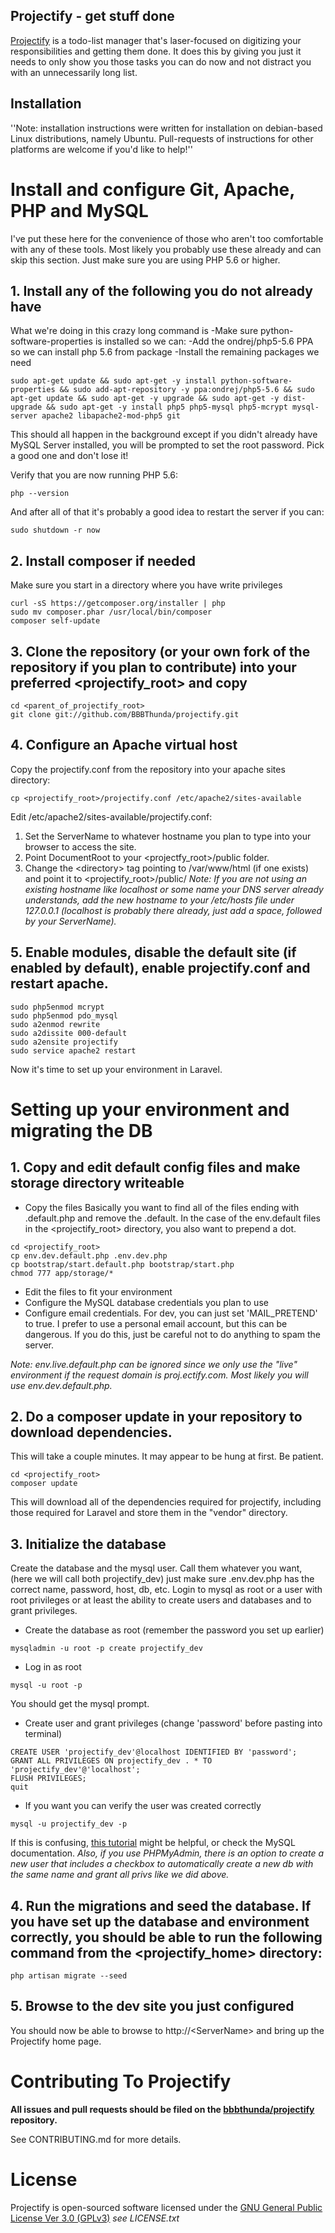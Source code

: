 ## Projectify - get stuff done

[Projectify](https://proj.ectify.com) is a todo-list manager that's laser-focused on digitizing your responsibilities and getting them done.  It does this by giving you just it needs to only show you those tasks you can do now and not distract you with an unnecessarily long list.

## Installation

''Note: installation instructions were written for installation on debian-based Linux distributions, namely Ubuntu.  Pull-requests of instructions for other platforms are welcome if you'd like to help!''

# Install and configure Git, Apache, PHP and MySQL

I've put these here for the convenience of those who aren't too comfortable with any of these tools.  Most likely you probably use these already and can skip this section.  Just make sure you are using PHP 5.6 or higher.

## 1. Install any of the following you do not already have
What we're doing in this crazy long command is
-Make sure python-software-properties is installed so we can:
-Add the ondrej/php5-5.6 PPA so we can install php 5.6 from package
-Install the remaining packages we need

```
sudo apt-get update && sudo apt-get -y install python-software-properties && sudo add-apt-repository -y ppa:ondrej/php5-5.6 && sudo apt-get update && sudo apt-get -y upgrade && sudo apt-get -y dist-upgrade && sudo apt-get -y install php5 php5-mysql php5-mcrypt mysql-server apache2 libapache2-mod-php5 git
```

This should all happen in the background except if you didn't already have MySQL Server installed, you will be prompted to set the root password.  Pick a good one and don't lose it!

Verify that you are now running PHP 5.6:
```
php --version
```

And after all of that it's probably a good idea to restart the server if you can:
```
sudo shutdown -r now
```

## 2. Install composer if needed
Make sure you start in a directory where you have write privileges
```
curl -sS https://getcomposer.org/installer | php
sudo mv composer.phar /usr/local/bin/composer
composer self-update
```

## 3. Clone the repository (or your own fork of the repository if you plan to contribute) into your preferred \<projectify_root\> and copy 
```
cd <parent_of_projectify_root>
git clone git://github.com/BBBThunda/projectify.git
```

## 4. Configure an Apache virtual host
Copy the projectify.conf from the repository into your apache sites directory:
```
cp <projectify_root>/projectify.conf /etc/apache2/sites-available
```
Edit /etc/apache2/sites-available/projectify.conf:
1. Set the ServerName to whatever hostname you plan to type into your browser to access the site.
1. Point DocumentRoot to your \<projectfy_root\>/public folder.
1. Change the \<directory\> tag pointing to /var/www/html (if one exists) and point it to \<projectify_root\>/public/
*Note: If you are not using an existing hostname like localhost or some name your DNS server already understands, add the new hostname to your /etc/hosts file under 127.0.0.1 (localhost is probably there already, just add a space, followed by your ServerName).*

## 5. Enable modules, disable the default site (if enabled by default), enable projectify.conf and restart apache.
```
sudo php5enmod mcrypt
sudo php5enmod pdo_mysql
sudo a2enmod rewrite
sudo a2dissite 000-default
sudo a2ensite projectify
sudo service apache2 restart
```
Now it's time to set up your environment in Laravel.

# Setting up your environment and migrating the DB

## 1. Copy and edit default config files and make storage directory writeable
- Copy the files
Basically you want to find all of the files ending with .default.php and remove the .default.  In the case of the env.default files in the \<projectify_root\> directory, you also want to prepend a dot.
```
cd <projectify_root>
cp env.dev.default.php .env.dev.php
cp bootstrap/start.default.php bootstrap/start.php
chmod 777 app/storage/*
```
- Edit the files to fit your environment
 - Configure the MySQL database credentials you plan to use
 - Configure email credentials.  For dev, you can just set 'MAIL_PRETEND' to true.  I prefer to use a personal email account, but this can be dangerous.  If you do this, just be careful not to do anything to spam the server.

*Note: env.live.default.php can be ignored since we only use the "live" environment if the request domain is proj.ectify.com.  Most likely you will use env.dev.default.php.*

## 2. Do a composer update in your repository to download dependencies.
This will take a couple minutes.  It may appear to be hung at first.  Be patient.
```
cd <projectify_root>
composer update
```
This will download all of the dependencies required for projectify, including those required for Laravel and store them in the "vendor" directory.

## 3. Initialize the database

Create the database and the mysql user. Call them whatever you want, (here we will call both projectify_dev) just make sure .env.dev.php has the correct name, password, host, db, etc.  Login to mysql as root or a user with root privileges or at least the ability to create users and databases and to grant privileges.

- Create the database as root (remember the password you set up earlier)
```
mysqladmin -u root -p create projectify_dev
```

- Log in as root
```
mysql -u root -p
```
You should get the mysql prompt.

- Create user and grant privileges (change 'password' before pasting into terminal)
```
CREATE USER 'projectify_dev'@localhost IDENTIFIED BY 'password';
GRANT ALL PRIVILEGES ON projectify_dev . * TO 'projectify_dev'@'localhost';
FLUSH PRIVILEGES;
quit
```

- If you want you can verify the user was created correctly
```
mysql -u projectify_dev -p
```
If this is confusing, [this tutorial](https://www.digitalocean.com/community/tutorials/how-to-create-a-new-user-and-grant-permissions-in-mysql) might be helpful, or check the MySQL documentation.
*Also, if you use PHPMyAdmin, there is an option to create a new user that includes a checkbox to automatically create a new db with the same name and grant all privs like we did above.*

## 4. Run the migrations and seed the database.  If you have set up the database and environment correctly, you should be able to  run the following command from the \<projectify_home\> directory:
```
php artisan migrate --seed
```

## 5. Browse to the dev site you just configured
You should now be able to browse to http://\<ServerName\> and bring up the Projectify home page.

# Contributing To Projectify

**All issues and pull requests should be filed on the [bbbthunda/projectify](http://github.com/bbbthunda/projectify) repository.**

See CONTRIBUTING.md for more details.

# License

Projectify is open-sourced software licensed under the [GNU General Public License Ver 3.0 (GPLv3)](https://www.gnu.org/licenses/quick-guide-gplv3.html) *see LICENSE.txt*
